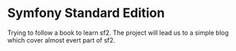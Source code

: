 Symfony Standard Edition
========================

Trying to follow a book to learn sf2. The project will lead us to a simple blog which cover almost evert part of sf2. 
